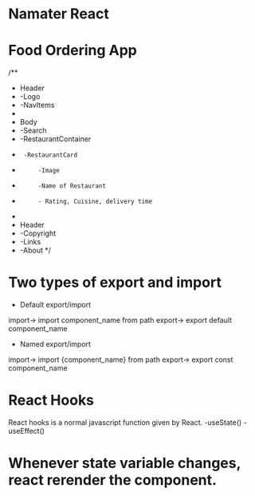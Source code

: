 # Namater React

# Food Ordering App

/**
 * Header
 *  -Logo
 *  -NavItems
 *
 * Body
 *  -Search
 *  -RestaurantContainer
 *      -RestaurantCard
 *          -Image
 *          -Name of Restaurant
 *          - Rating, Cuisine, delivery time
 *
 * Header
 *  -Copyright
 *  -Links
 *  -About
 */

 # Two types of export and import
 - Default export/import
    
import-> import component_name from path
export-> export default component_name

- Named export/import

import-> import {component_name} from path
export-> export const component_name

# React Hooks
React hooks is a normal javascript function given by React.
-useState()
-useEffect()


# Whenever state variable changes, react rerender the component.